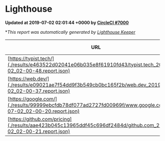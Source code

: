 
# Lighthouse

**Updated at 2019-07-02 02:01:44 +0000 by [CircleCI #7000](https://circleci.com/gh/ItinerisLtd/lighthouse-keeper-example/7000)**

**This report was automatically generated by [Lighthouse Keeper](https://github.com/itinerisltd/lighthouse-keeper)*

| URL | Performance | Accessibility | Best Practices | SEO | PWA | Updated At |
| --- | --- | --- | --- | --- | --- | --- |
| [https://typist.tech/](./results/e463522d02041e06b035e8f61910fd43/typist.tech_2019-07-02_02-00-48.report.json) | 1 |  |  |  |  | 2019-07-02T02:00:48.117Z |
| [https://web.dev/](./results/e09021ae7f54dd9f3b549cb0bc165f2b/web.dev_2019-07-02_02-00-37.report.json) | 0.93 | 0.9 | 0.93 | 0.97 | 1 | 2019-07-02T02:00:37.211Z |
| [https://google.com/](./results/99999ebcfdb78df077ad2727fd00969f/www.google.com_2019-07-02_02-00-20.report.json) | 0.95 | 0.88 | 0.93 | 0.83 | 0.56 | 2019-07-02T02:00:20.699Z |
| [https://github.com/pricing](./results/aae423b045c13965ddf45c696df2484d/github.com_2019-07-02_02-00-21.report.json) | 0.81 | 0.93 | 0.93 | 0.92 | 0.56 | 2019-07-02T02:00:21.509Z |
